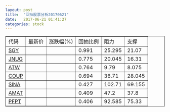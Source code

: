 ```yaml
---
layout: post
title:  "回抽股票分析20170621"
date:   2017-06-21 01:41:27
categories: stock
---
```

<script type="text/javascript">
var stockList = []
stockList.push('gb_sgy');
stockList.push('gb_jnug');
stockList.push('gb_atw');
stockList.push('gb_coup');
stockList.push('gb_sina');
stockList.push('gb_amat');
stockList.push('gb_pfpt');
</script>
<table border="1">
 <tr>
 <td>代码</td>
 <td>最新价</td>
 <td>涨跌幅(%)</td>
 <td>回抽比例</td>
 <td>阻力</td>
 <td>支撑</td>
</tr>
  <tr id="sgy">
  <td><a href="http://stock.finance.sina.com.cn/usstock/quotes/SGY.html" target="_blank">SGY</a></td><td></td><td></td><td>0.991</td><td>25.295</td><td>21.07</td></tr>
  <tr id="jnug">
  <td><a href="http://stock.finance.sina.com.cn/usstock/quotes/JNUG.html" target="_blank">JNUG</a></td><td></td><td></td><td>0.775</td><td>20.045</td><td>16.31</td></tr>
  <tr id="atw">
  <td><a href="http://stock.finance.sina.com.cn/usstock/quotes/ATW.html" target="_blank">ATW</a></td><td></td><td></td><td>0.764</td><td>9.79</td><td>8.075</td></tr>
  <tr id="coup">
  <td><a href="http://stock.finance.sina.com.cn/usstock/quotes/COUP.html" target="_blank">COUP</a></td><td></td><td></td><td>0.694</td><td>36.71</td><td>28.045</td></tr>
  <tr id="sina">
  <td><a href="http://stock.finance.sina.com.cn/usstock/quotes/SINA.html" target="_blank">SINA</a></td><td></td><td></td><td>0.427</td><td>102.71</td><td>69.155</td></tr>
  <tr id="amat">
  <td><a href="http://stock.finance.sina.com.cn/usstock/quotes/AMAT.html" target="_blank">AMAT</a></td><td></td><td></td><td>0.409</td><td>47.2</td><td>37.8</td></tr>
  <tr id="pfpt">
  <td><a href="http://stock.finance.sina.com.cn/usstock/quotes/PFPT.html" target="_blank">PFPT</a></td><td></td><td></td><td>0.406</td><td>92.585</td><td>75.33</td></tr>
</table>
